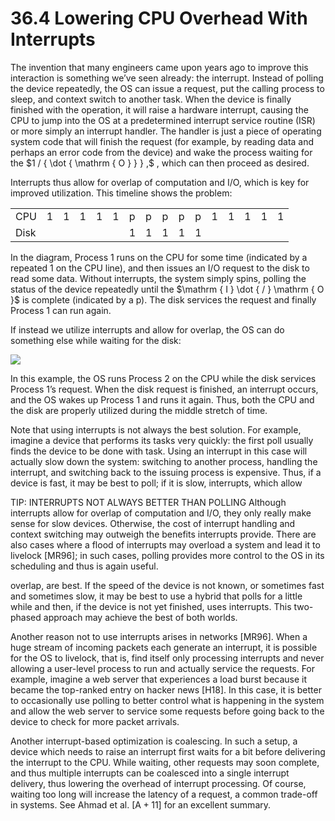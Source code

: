# 36.4 Lowering CPU Overhead With Interrupts  

The invention that many engineers came upon years ago to improve this interaction is something we’ve seen already: the interrupt. Instead of polling the device repeatedly, the OS can issue a request, put the calling process to sleep, and context switch to another task. When the device is finally finished with the operation, it will raise a hardware interrupt, causing the CPU to jump into the OS at a predetermined interrupt service routine (ISR) or more simply an interrupt handler. The handler is just a piece of operating system code that will finish the request (for example, by reading data and perhaps an error code from the device) and wake the process waiting for the $1 / { \dot { \mathrm { O } } } ,$ , which can then proceed as desired.  

Interrupts thus allow for overlap of computation and $\mathrm { I } / \mathrm { O } ,$ which is key for improved utilization. This timeline shows the problem:  

<html><body><table><tr><td>CPU</td><td>1</td><td>1</td><td>1</td><td>1</td><td>1</td><td>p</td><td>p</td><td>p</td><td>p</td><td>p</td><td>1</td><td>1</td><td>1</td><td>1</td><td>1</td></tr><tr><td>Disk</td><td></td><td></td><td></td><td></td><td></td><td>1</td><td>1</td><td>1</td><td>1</td><td>1</td><td></td><td></td><td></td><td></td><td></td></tr></table></body></html>  

In the diagram, Process 1 runs on the CPU for some time (indicated by a repeated 1 on the CPU line), and then issues an $\mathrm { I } / \mathrm { O }$ request to the disk to read some data. Without interrupts, the system simply spins, polling the status of the device repeatedly until the $\mathrm { I } \dot { / } \mathrm { O }$ is complete (indicated by a p). The disk services the request and finally Process 1 can run again.  

If instead we utilize interrupts and allow for overlap, the OS can do something else while waiting for the disk:  

![](images/9731532c62d01f39045c533833ea2a2665ba19d00003eccc4a149e3056505c2e.jpg)  

In this example, the OS runs Process 2 on the CPU while the disk services Process 1’s request. When the disk request is finished, an interrupt occurs, and the OS wakes up Process 1 and runs it again. Thus, both the CPU and the disk are properly utilized during the middle stretch of time.  

Note that using interrupts is not always the best solution. For example, imagine a device that performs its tasks very quickly: the first poll usually finds the device to be done with task. Using an interrupt in this case will actually slow down the system: switching to another process, handling the interrupt, and switching back to the issuing process is expensive. Thus, if a device is fast, it may be best to poll; if it is slow, interrupts, which allow  

TIP: INTERRUPTS NOT ALWAYS BETTER THAN POLLING Although interrupts allow for overlap of computation and I/O, they only really make sense for slow devices. Otherwise, the cost of interrupt handling and context switching may outweigh the benefits interrupts provide. There are also cases where a flood of interrupts may overload a system and lead it to livelock [MR96]; in such cases, polling provides more control to the OS in its scheduling and thus is again useful.  

overlap, are best. If the speed of the device is not known, or sometimes fast and sometimes slow, it may be best to use a hybrid that polls for a little while and then, if the device is not yet finished, uses interrupts. This two-phased approach may achieve the best of both worlds.  

Another reason not to use interrupts arises in networks [MR96]. When a huge stream of incoming packets each generate an interrupt, it is possible for the OS to livelock, that is, find itself only processing interrupts and never allowing a user-level process to run and actually service the requests. For example, imagine a web server that experiences a load burst because it became the top-ranked entry on hacker news [H18]. In this case, it is better to occasionally use polling to better control what is happening in the system and allow the web server to service some requests before going back to the device to check for more packet arrivals.  

Another interrupt-based optimization is coalescing. In such a setup, a device which needs to raise an interrupt first waits for a bit before delivering the interrupt to the CPU. While waiting, other requests may soon complete, and thus multiple interrupts can be coalesced into a single interrupt delivery, thus lowering the overhead of interrupt processing. Of course, waiting too long will increase the latency of a request, a common trade-off in systems. See Ahmad et al. $\left[ { \mathsf { A } } { + } 1 1 \right]$ for an excellent summary.  

